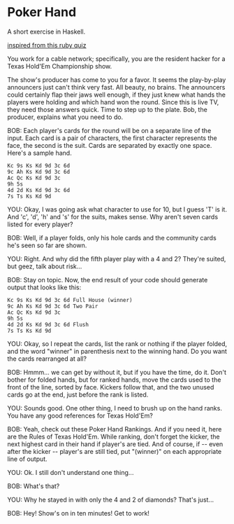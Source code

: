 # Poker Hand

A short exercise in Haskell.

[inspired from this ruby quiz](//rubyquiz.com/quiz24.html)

You work for a cable network; specifically, you are the resident hacker for a Texas Hold'Em Championship show.

The show's producer has come to you for a favor. It seems the play-by-play announcers just can't think very fast. All beauty, no brains. The announcers could certainly flap their jaws well enough, if they just knew what hands the players were holding and which hand won the round. Since this is live TV, they need those answers quick. Time to step up to the plate. Bob, the producer, explains what you need to do.

BOB: Each player's cards for the round will be on a separate line of the input. Each card is a pair of characters, the first character represents the face, the second is the suit. Cards are separated by exactly one space. Here's a sample hand.

```
Kc 9s Ks Kd 9d 3c 6d
9c Ah Ks Kd 9d 3c 6d
Ac Qc Ks Kd 9d 3c
9h 5s
4d 2d Ks Kd 9d 3c 6d
7s Ts Ks Kd 9d
```

YOU: Okay, I was going ask what character to use for 10, but I guess 'T' is it. And 'c', 'd', 'h' and 's' for the suits, makes sense. Why aren't seven cards listed for every player?

BOB: Well, if a player folds, only his hole cards and the community cards he's seen so far are shown.

YOU: Right. And why did the fifth player play with a 4 and 2? They're suited, but geez, talk about risk...

BOB: Stay on topic. Now, the end result of your code should generate output that looks like this:

```
Kc 9s Ks Kd 9d 3c 6d Full House (winner)
9c Ah Ks Kd 9d 3c 6d Two Pair
Ac Qc Ks Kd 9d 3c 
9h 5s 
4d 2d Ks Kd 9d 3c 6d Flush
7s Ts Ks Kd 9d 
```

YOU: Okay, so I repeat the cards, list the rank or nothing if the player folded, and the word "winner" in parenthesis next to the winning hand. Do you want the cards rearranged at all?

BOB: Hmmm... we can get by without it, but if you have the time, do it. Don't bother for folded hands, but for ranked hands, move the cards used to the front of the line, sorted by face. Kickers follow that, and the two unused cards go at the end, just before the rank is listed.

YOU: Sounds good. One other thing, I need to brush up on the hand ranks. You have any good references for Texas Hold'Em?

BOB: Yeah, check out these Poker Hand Rankings. And if you need it, here are the Rules of Texas Hold'Em. While ranking, don't forget the kicker, the next highest card in their hand if player's are tied. And of course, if -- even after the kicker -- player's are still tied, put "(winner)" on each appropriate line of output.

YOU: Ok. I still don't understand one thing...

BOB: What's that?

YOU: Why he stayed in with only the 4 and 2 of diamonds? That's just...

BOB: Hey! Show's on in ten minutes! Get to work!

